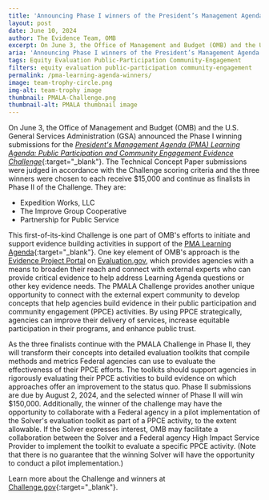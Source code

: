 ```yaml
---
title: 'Announcing Phase I winners of the President’s Management Agenda Learning Agenda: Public Participation and Community Engagement Evidence Challenge'
layout: post
date: June 10, 2024
author: The Evidence Team, OMB
excerpt: On June 3, the Office of Management and Budget (OMB) and the U.S. General Services Administration (GSA) announced the Phase I winning submissions...
aria: 'Announcing Phase I winners of the President’s Management Agenda Learning Agenda: Public Participation and Community Engagement Evidence Challenge'
tags: Equity Evaluation Public-Participation Community-Engagement
filters: equity evaluation public-participation community-engagement
permalink: /pma-learning-agenda-winners/
image: team-trophy-circle.png
img-alt: team-trophy image
thumbnail: PMALA-Challenge.png
thumbnail-alt: PMALA thumbnail image
---
```


On June 3, the Office of Management and Budget (OMB) and the U.S. General Services Administration (GSA) announced the Phase I winning submissions for the [*President's Management Agenda (PMA) Learning Agenda: Public Participation and Community Engagement Evidence Challenge*](https://www.challenge.gov/?challenge=pmala){:target="_blank"}. The Technical Concept Paper submissions were judged in accordance with the Challenge scoring criteria and the three winners were chosen to each receive $15,000 and continue as finalists in Phase II of the Challenge. They are:
- Expedition Works, LLC
- The Improve Group Cooperative
- Partnership for Public Service

This first-of-its-kind Challenge is one part of OMB's efforts to initiate and support evidence building activities in support of the [PMA Learning Agenda](https://www.performance.gov/pma/learning-agenda/){:target="_blank"}. One key element of OMB's approach is the [Evidence Project Portal]({{site.baseurl}}/resources/#resource=.portal-opportunities&role=*&content=*&year=*) on [Evaluation.gov]({{site.baseurl}}), which provides agencies with a means to broaden their reach and connect with external experts who can provide critical evidence to help address Learning Agenda questions or other key evidence needs. The PMALA Challenge provides another unique opportunity to connect with the external expert community to develop concepts that help agencies build evidence in their public participation and community engagement (PPCE) activities. By using PPCE strategically, agencies can improve their delivery of services, increase equitable participation in their programs, and enhance public trust.

As the three finalists continue with the PMALA Challenge in Phase II, they will transform their concepts into detailed evaluation toolkits that compile methods and metrics Federal agencies can use to evaluate the effectiveness of their PPCE efforts. The toolkits should support agencies in rigorously evaluating their PPCE activities to build evidence on which approaches offer an improvement to the status quo. Phase II submissions are due by August 2, 2024, and the selected winner of Phase II will win $150,000. Additionally, the winner of the challenge may have the opportunity to collaborate with a Federal agency in a pilot implementation of the Solver's evaluation toolkit as part of a PPCE activity, to the extent allowable. If the Solver expresses interest, OMB may facilitate a collaboration between the Solver and a Federal agency High Impact Service Provider to implement the toolkit to evaluate a specific PPCE activity. (Note that there is no guarantee that the winning Solver will have the opportunity to conduct a pilot implementation.) 

Learn more about the Challenge and winners at [Challenge.gov](https://www.challenge.gov/?challenge=pmala){:target="_blank"}.